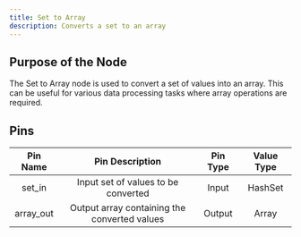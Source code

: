 ```yaml
---
title: Set to Array
description: Converts a set to an array
---
```


## Purpose of the Node
The Set to Array node is used to convert a set of values into an array. This can be useful for various data processing tasks where array operations are required.

## Pins
| Pin Name | Pin Description | Pin Type | Value Type |
|:----------:|:-------------:|:------:|:------:|
| set_in | Input set of values to be converted | Input | HashSet |
| array_out | Output array containing the converted values | Output | Array |